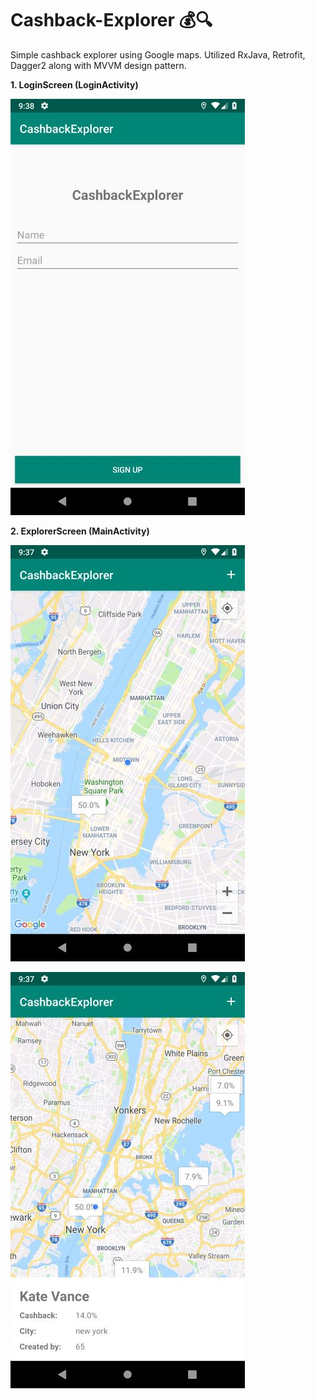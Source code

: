# Cashback-Explorer :moneybag::mag:

Simple cashback explorer using Google maps. Utilized RxJava, Retrofit, Dagger2 along with MVVM design pattern. 

__1. LoginScreen (LoginActivity)__

![alt text](https://github.com/wasabi-lee/Cashback-Explorer/blob/master/screenshots/resized_3.png?raw=true)


__2. ExplorerScreen (MainActivity)__

![alt text](https://github.com/wasabi-lee/Cashback-Explorer/blob/master/screenshots/resized_2.png?raw=true)

![alt text](https://github.com/wasabi-lee/Cashback-Explorer/blob/master/screenshots/resized_1.png?raw=true)


